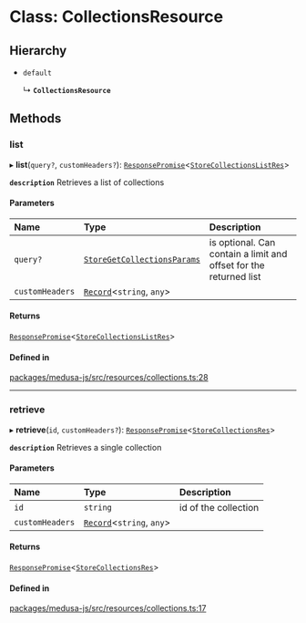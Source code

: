 # Class: CollectionsResource

## Hierarchy

- `default`

  ↳ **`CollectionsResource`**

## Methods

### list

▸ **list**(`query?`, `customHeaders?`): [`ResponsePromise`](../modules/internal.md#responsepromise)<[`StoreCollectionsListRes`](../modules/internal.md#storecollectionslistres)\>

**`description`** Retrieves a list of collections

#### Parameters

| Name | Type | Description |
| :------ | :------ | :------ |
| `query?` | [`StoreGetCollectionsParams`](internal.StoreGetCollectionsParams.md) | is optional. Can contain a limit and offset for the returned list |
| `customHeaders` | [`Record`](../modules/internal.md#record)<`string`, `any`\> |  |

#### Returns

[`ResponsePromise`](../modules/internal.md#responsepromise)<[`StoreCollectionsListRes`](../modules/internal.md#storecollectionslistres)\>

#### Defined in

[packages/medusa-js/src/resources/collections.ts:28](https://github.com/medusajs/medusa/blob/2eb2126f/packages/medusa-js/src/resources/collections.ts#L28)

___

### retrieve

▸ **retrieve**(`id`, `customHeaders?`): [`ResponsePromise`](../modules/internal.md#responsepromise)<[`StoreCollectionsRes`](../modules/internal.md#storecollectionsres)\>

**`description`** Retrieves a single collection

#### Parameters

| Name | Type | Description |
| :------ | :------ | :------ |
| `id` | `string` | id of the collection |
| `customHeaders` | [`Record`](../modules/internal.md#record)<`string`, `any`\> |  |

#### Returns

[`ResponsePromise`](../modules/internal.md#responsepromise)<[`StoreCollectionsRes`](../modules/internal.md#storecollectionsres)\>

#### Defined in

[packages/medusa-js/src/resources/collections.ts:17](https://github.com/medusajs/medusa/blob/2eb2126f/packages/medusa-js/src/resources/collections.ts#L17)
